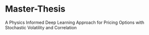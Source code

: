 # Master-Thesis
A Physics Informed Deep Learning Approach for Pricing Options with Stochastic Volatility and Correlation
